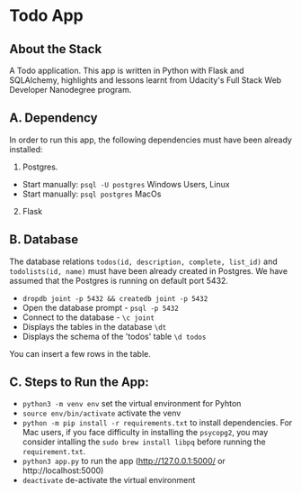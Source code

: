 # Todo App
## About the Stack

A Todo application.
This app is written in Python with Flask and SQLAlchemy, highlights and lessons learnt from Udacity's Full Stack Web Developer Nanodegree program.

## A. Dependency
In order to run this app, the following dependencies must have been already installed:
1. Postgres. 
 * Start manually: `psql -U postgres` Windows Users, Linux
 * Start manually: `psql postgres` MacOs
 
2. Flask

## B. Database 
The database relations `todos(id, description, complete, list_id)` and `todolists(id, name)` must have been already created in Postgres. We have assumed that the Postgres is running on default port 5432.

* `dropdb joint -p 5432 && createdb joint -p 5432` 
* Open the database prompt - `psql -p 5432`
* Connect to the database - `\c joint` 
* Displays the tables in the database `\dt` 
* Displays the schema of the 'todos' table `\d todos`  

You can insert a few rows in the table.

## C. Steps to Run the App: 
* `python3 -m venv env` set the virtual environment for Pyhton 
* `source env/bin/activate` activate the venv
* `python -m pip install -r requirements.txt` to install dependencies. For Mac users, if you face difficulty in installing the `psycopg2`, you may consider intalling the `sudo brew install libpq` before running the `requirement.txt`. 
* `python3 app.py` to run the app (http://127.0.0.1:5000/ or http://localhost:5000)
* `deactivate` de-activate the virtual environment

